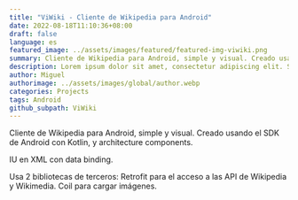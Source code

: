 ```yaml
---
title: "ViWiki - Cliente de Wikipedia para Android"
date: 2022-08-18T11:10:36+08:00
draft: false
language: es
featured_image: ../assets/images/featured/featured-img-viwiki.png
summary: Cliente de Wikipedia para Android, simple y visual. Creado usando el SDK de Android con Kotlin, y architecture components
description: Lorem ipsum dolor sit amet, consectetur adipiscing elit. Sed cursus, odio nec venenatis lacinia, lacus lectus varius nisi, in tristique mi purus ut libero. Vestibulum vel convallis felis. Ut finibus lorem vestibulum lobortis rhoncus.
author: Miguel
authorimage: ../assets/images/global/author.webp
categories: Projects
tags: Android
github_subpath: ViWiki
---
```


Cliente de Wikipedia para Android, simple y visual. Creado usando el SDK de Android con Kotlin, y architecture components.

IU en XML con data binding.

Usa 2 bibliotecas de terceros: Retrofit para el acceso a las API de Wikipedia y Wikimedia. Coil para cargar imágenes.
